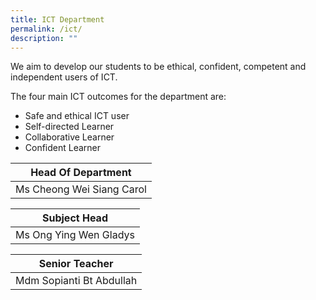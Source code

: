 ```yaml
---
title: ICT Department
permalink: /ict/
description: ""
---
```

We aim to develop our students to be ethical, confident, competent and independent users of ICT.  
  
The four main ICT outcomes for the department are:  

*   Safe and ethical ICT user
*   Self-directed Learner
*   Collaborative Learner
*   Confident Learner



| Head Of Department |
| --- |
| Ms Cheong Wei Siang Carol |<br>


 
| Subject Head |
| --- |
| Ms Ong Ying Wen Gladys  |<br>



| Senior Teacher |
| --- |
| Mdm Sopianti Bt Abdullah